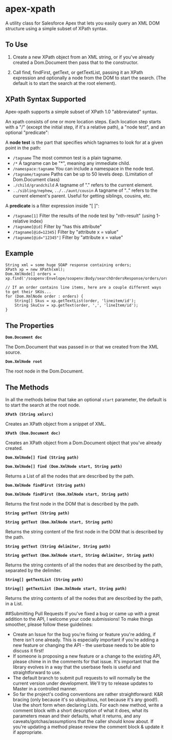 # apex-xpath
A utility class for Salesforce Apex that lets you easily query an XML DOM structure using a simple subset of XPath syntax.

## To Use
1. Create a new XPath object from an XML string, or if you've already created a Dom.Document then pass that to the constructor.

1. Call find, findFirst, getText, or getTextList, passing it an XPath expression and optionally a node from the DOM to start the search. (The default is to start the search at the root element).

## XPath Syntax Supported
Apex-xpath supports a simple subset of XPath 1.0 "abbreviated" syntax.

An xpath consists of one or more location steps. Each location step starts with a "/" (except the initial step, if it's a relative path), a "node test", and an optional "predicate":

A **node test** is the part that specifies which tagnames to look for at a given point in the path:
* `/tagname`            The most common test is a plain tagname.
* `/*`	                A tagname can be "*", meaning any immediate child.
* `/namespace:tagname`	You can include a namespace in the node test.
* `/tagname/tagname`    Paths can be up to 50 levels deep. (Limitation of Dom.Document class)
* `./child/grandchild`	A tagname of "." refers to the current element.
* `../sibling/nephew`, `../../aunt/cousin`   A tagname of ".." refers to the current element's parent. Useful for getting siblings, cousins, etc.

A **predicate** is a filter expression inside "[ ]":
* `/tagname[1]`            Filter the results of the node test by "nth-result" (using 1-relative index)
* `/tagname[@id]`          Filter by "has this attribute"
* `/tagname[@id=12345]`    Filter by "attribute x = value"
* `/tagname[@id="12345"]`  Filter by "attribute x = value"

## Example
    String xml = some huge SOAP response containing orders;
    XPath xp = new XPath(xml);
    Dom.XmlNode[] orders = xp.find('/soapenv:Envelope/soapenv:Body/searchOrdersResponse/orders/order');

    // If an order contains line items, here are a couple different ways to get their SKUs...
    for (Dom.XmlNode order : orders) {
        String[] Skus = xp.getTextList(order, 'lineitem/id');
        String SkuCsv = xp.getText(order, ',', 'lineItem/id');
    }

## The Properties
**`Dom.Document doc`**

The Dom.Document that was passed in or that we created from the XML source.

**`Dom.XmlNode root`**

The root node in the Dom.Document.

## The Methods
In all the methods below that take an optional `start` parameter, the default is to start the search at the root node.

**`XPath (String xmlsrc)`**

Creates an XPath object from a snippet of XML.

**`XPath (Dom.Document doc)`**

Creates an XPath object from a Dom.Document object that you've already created.

**`Dom.XmlNode[] find (String path)`**

**`Dom.XmlNode[] find (Dom.XmlNode start, String path)`**

Returns a List of all the nodes that are described by the path. 

**`Dom.XmlNode findFirst (String path)`**

**`Dom.XmlNode findFirst (Dom.XmlNode start, String path)`**

Returns the first node in the DOM that is described by the path.

**`String getText (String path)`**

**`String getText (Dom.XmlNode start, String path)`**

Returns the string content of the first node in the DOM that is described by the path.

**`String getText (String delimiter, String path)`**

**`String getText (Dom.XmlNode start, String delimiter, String path)`**

Returns the string contents of all the nodes that are described by the path, separated by the delimiter.

**`String[] getTextList (String path)`**

**`String[] getTextList (Dom.XmlNode start, String path)`**

Returns the string contents of all the nodes that are described by the path, in a List.

##Submitting Pull Requests
If you've fixed a bug or came up with a great addition to the API, I welcome your code submissions! To make things smoother, please follow these guidelines:

- Create an Issue for the bug you're fixing or feature you're adding, if there isn't one already. This is especially important if you're adding a new feature or changing the API - the userbase needs to be able to discuss it first!
- If someone is proposing a new feature or a change to the existing API, please chime in in the comments for that issue. It's important that the library evolves in a way that the userbase feels is useful and straightforward to use.
- The default branch to submit pull requests to will normally be the current version under development. We'll try to release updates to Master in a controlled manner.
- So far the project's coding conventions are rather straightforward: K&R bracing (only because it's so ubiquitous, not because it's any good!). Use the short form when declaring Lists. For each new method, write a comment block with a short description of what it does, what its parameters mean and their defaults, what it returns, and any caveats/gotchas/assumptions that the caller should know about. If you're updating a method please review the comment block & update it if appropriate.

